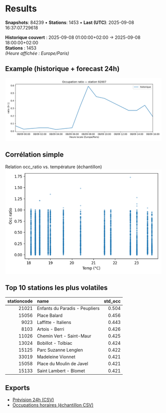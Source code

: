 # Results

**Snapshots**: 84239  •  **Stations**: 1453  •  **Last (UTC)**: 2025-09-08 16:37:07.729618

**Historique couvert** : 2025-09-08 01:00:00+02:00 → 2025-09-08 18:00:00+02:00  
**Stations** : 1453  
*(Heure affichée : Europe/Paris)*

## Example (historique + forecast 24h)
![sample](assets/sample_forecast.png)

## Corrélation simple
Relation occ_ratio vs. température (échantillon)
![occ vs temp](assets/occ_vs_temp.png)

## Top 10 stations les plus volatiles
|   stationcode | name                           |   std_occ |
|--------------:|:-------------------------------|----------:|
|         21021 | Enfants du Paradis - Peupliers |     0.504 |
|         15056 | Place Balard                   |     0.456 |
|          9023 | Laffitte - Italiens            |     0.443 |
|          8103 | Artois - Berri                 |     0.426 |
|         11026 | Chemin Vert - Saint-Maur       |     0.425 |
|         13024 | Bobillot - Tolbiac             |     0.424 |
|         15125 | Parc Suzanne Lenglen           |     0.422 |
|         33019 | Madeleine Vionnet              |     0.421 |
|         15058 | Place du Moulin de Javel       |     0.421 |
|         15133 | Saint Lambert - Blomet         |     0.421 |

## Exports
- [Prévision 24h (CSV)](exports/velib_forecast_24h.csv)
- [Occupations horaires (échantillon CSV)](exports/velib_hourly.csv)